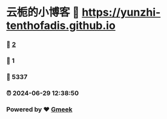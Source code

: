 # 云栀的小博客 :link: https://yunzhi-tenthofadis.github.io 
### :page_facing_up: [2](https://yunzhi-tenthofadis.github.io/tag.html) 
### :speech_balloon: 1 
### :hibiscus: 5337 
### :alarm_clock: 2024-06-29 12:38:50 
### Powered by :heart: [Gmeek](https://github.com/Meekdai/Gmeek)
